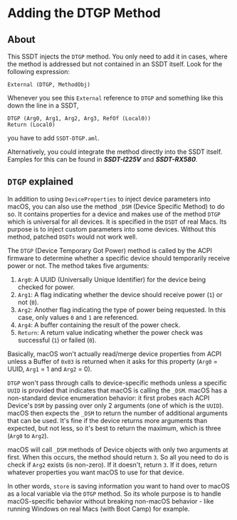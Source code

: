 # Adding the DTGP Method

## About
This SSDT injects the `DTGP` method. You only need to add it in cases, where the method is addressed but not contained in an SSDT itself. Look for the following expression:

```asl
External (DTGP, MethodObj)
```
Whenever you see this `External` reference to `DTGP` and something like this down the line in a SSDT,

```asl
DTGP (Arg0, Arg1, Arg2, Arg3, RefOf (Local0))
Return (Local0)
```
you have to add `SSDT-DTGP.aml`. 

Alternatively, you could integrate the method directly into the SSDT itself. Eamples for this can be found in ***SSDT-I225V*** and ***SSDT-RX580***.

## `DTGP` explained

In addition to using `DeviceProperties` to inject device parameters into macOS, you can also use the method `_DSM` (Device Specific Method) to do so. It contains properties for a device and makes use of the method `DTGP` which is universal for all devices. It is specified in the `DSDT` of real Macs. Its purpose is to inject custom parameters into some devices. Without this method, patched `DSDTs` would not work well.

The `DTGP` (Device Temporary Got Power) method is called by the ACPI firmware to determine whether a specific device should temporarily receive power or not. The method takes five arguments:

 1. `Arg0`: A UUID (Universally Unique Identifier) for the device being checked for power.
 2. `Arg1`: A flag indicating whether the device should receive power (`1`) or not (`0`).
 3. `Arg2`: Another flag indicating the type of power being requested. In this case, only values `0` and `1` are referenced.
 4. `Arg4`: A buffer containing the result of the power check.
 5. `Return`: A return value indicating whether the power check was successful (`1`) or failed (`0`).

Basically, macOS won't actually read/merge device properties from ACPI unless a Buffer of `0x03` is returned when it asks for this property (`Arg0` = UUID, `Arg1` = 1 and `Arg2` = 0).

`DTGP` won't pass through calls to device-specific methods unless a specific `UUID` is provided that indicates that macOS is calling the `_DSM`. macOS has a non-standard device enumeration behavior: it first probes each ACPI Device's `DSM` by passing over only 2 arguments (one of which is the `UUID`). macOS then expects the `_DSM` to return the number of additional arguments that can be used. It's fine if the device returns more arguments than expected, but not less, so it's best to return the maximum, which is three (`Arg0` to `Arg2`). 

macOS will call `_DSM` methods of Device objects with only two arguments at first. When this occurs, the method should return `3`. So all you need to do is check if `Arg2` exists (is non-zero). If it doesn't, return `3`. If it does, return whatever properties you want macOS to use for that device.

In other words, `store` is saving information you want to hand over to macOS as a local variable via the `DTGP` method. So its whole purpose is to handle macOS-specific behavior without breaking non-macOS behavior - like running Windows on real Macs (with Boot Camp) for example.

